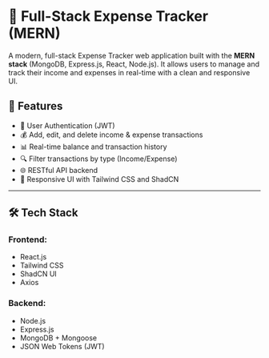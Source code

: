 # 💸 Full-Stack Expense Tracker (MERN)

A modern, full-stack Expense Tracker web application built with the **MERN stack** (MongoDB, Express.js, React, Node.js). It allows users to manage and track their income and expenses in real-time with a clean and responsive UI.

## 🚀 Features

- 🔐 User Authentication (JWT)
- 💰 Add, edit, and delete income & expense transactions
- 📊 Real-time balance and transaction history
- 🔍 Filter transactions by type (Income/Expense)
- 🌐 RESTful API backend
- 🎨 Responsive UI with Tailwind CSS and ShadCN

---

## 🛠️ Tech Stack

### Frontend:

- React.js
- Tailwind CSS
- ShadCN UI
- Axios

### Backend:

- Node.js
- Express.js
- MongoDB + Mongoose
- JSON Web Tokens (JWT)
